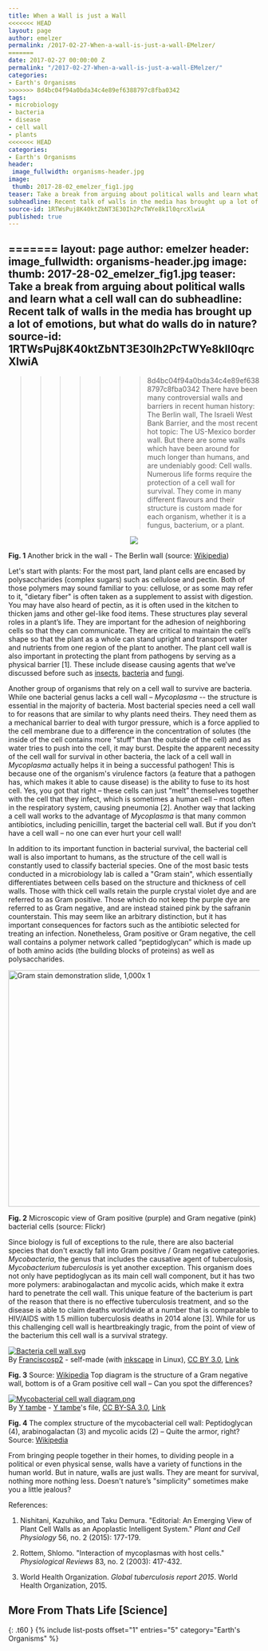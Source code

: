 ```yaml
---
title: When a Wall is just a Wall
<<<<<<< HEAD
layout: page
author: emelzer
permalink: /2017-02-27-When-a-wall-is-just-a-wall-EMelzer/
=======
date: 2017-02-27 00:00:00 Z
permalink: "/2017-02-27-When-a-wall-is-just-a-wall-EMelzer/"
categories:
- Earth's Organisms
>>>>>>> 8d4bc04f94a0bda34c4e89ef6388797c8fba0342
tags:
- microbiology
- bacteria
- disease
- cell wall
- plants
<<<<<<< HEAD
categories:
- Earth's Organisms
header:
 image_fullwidth: organisms-header.jpg
image:
 thumb: 2017-28-02_emelzer_fig1.jpg
teaser: Take a break from arguing about political walls and learn what a cell wall can do
subheadline: Recent talk of walls in the media has brought up a lot of emotions, but what do walls do in nature?
source-id: 1RTWsPuj8K40ktZbNT3E30Ih2PcTWYe8kIl0qrcXlwiA
published: true
---
```

=======
layout: page
author: emelzer
header:
  image_fullwidth: organisms-header.jpg
image:
  thumb: 2017-28-02_emelzer_fig1.jpg
teaser: Take a break from arguing about political walls and learn what a cell wall
  can do
subheadline: Recent talk of walls in the media has brought up a lot of emotions, but
  what do walls do in nature?
source-id: 1RTWsPuj8K40ktZbNT3E30Ih2PcTWYe8kIl0qrcXlwiA
---

>>>>>>> 8d4bc04f94a0bda34c4e89ef6388797c8fba0342
There have been many controversial walls and barriers in recent human history: The Berlin wall, The Israeli West Bank Barrier, and the most recent hot topic: The US-Mexico border wall. But there are some walls which have been around for much longer than humans, and are undeniably good: Cell walls. Numerous life forms require the protection of a cell wall for survival.  They come in many different flavours and their structure is custom made for each organism, whether it is a fungus, bacterium, or a plant. 

<div style="text-align:center"><img src ="https://upload.wikimedia.org/wikipedia/commons/5/5d/Berlinermauer.jpg"/></div>

**Fig. 1** Another brick in the wall - The Berlin wall (source: [Wikipedia](https://upload.wikimedia.org/wikipedia/commons/5/5d/Berlinermauer.jpg)) 

Let's start with plants: For the most part, land plant cells are encased by polysaccharides (complex sugars) such as cellulose and pectin. Both of those polymers may sound familiar to you: cellulose, or as some may refer to it, "dietary fiber" is often taken as a supplement to assist with digestion. You may have also heard of pectin, as it is often used in the kitchen to thicken jams and other gel-like food items. These structures play several roles in a plant’s life. They are important for the adhesion of neighboring cells so that they can communicate. They are critical to maintain the cell’s shape so that the plant as a whole can stand upright and transport water and nutrients from one region of the plant to another. The plant cell wall is also important in protecting the plant from pathogens by serving as a physical barrier [1]. These include disease causing agents that we’ve discussed before such as [insects](http://thatslifesci.com.s3-website-us-east-1.amazonaws.com/2016-09-08-how-are-forest-insect-outbreaks-like-wildfires-HBroadley/), [bacteria](http://thatslifesci.com.s3-website-us-east-1.amazonaws.com/2016-07-18-Why-did-orange-prices-increase--EAllanPerkins/) and [fungi](http://thatslifesci.com.s3-website-us-east-1.amazonaws.com/2016-05-02-what-is-phytopathology-eallanperkins/). 

Another group of organisms that rely on a cell wall to survive are bacteria. While one bacterial genus lacks a cell wall – *Mycoplasma* --  the structure is essential in the majority of bacteria. Most bacterial species need a cell wall to for reasons that are similar to why plants need theirs. They need them as a mechanical barrier to deal with turgor pressure, which is a force applied to the cell membrane due to a difference in the concentration of solutes (the inside of the cell contains more "stuff" than the outside of the cell) and as water tries to push into the cell, it may burst. Despite the apparent necessity of the cell wall for survival in other bacteria, the lack of a cell wall in *Mycoplasma* actually helps it in being a successful pathogen! This is because one of the organism's virulence factors (a feature that a pathogen has, which makes it able to cause disease) is the ability to fuse to its host cell. Yes, you got that right – these cells can just “melt” themselves together with the cell that they infect, which is sometimes a human cell – most often in the respiratory system, causing pneumonia [2]. Another way that lacking a cell wall works to the advantage of *Mycoplasma* is that many common antibiotics, including penicillin, target the bacterial cell wall. But if you don’t have a cell wall – no one can ever hurt your cell wall!

In addition to its important function in bacterial survival, the bacterial cell wall is also important to humans, as the structure of the cell wall is constantly used to classify bacterial species. One of the most basic tests conducted in a microbiology lab is called a "Gram stain", which essentially differentiates between cells based on the structure and thickness of cell walls. Those with thick cell walls retain the purple crystal violet dye and are referred to as Gram positive. Those which do not keep the purple dye are referred to as Gram negative, and are instead stained pink by the safranin counterstain. This may seem like an arbitrary distinction, but it has important consequences for factors such as the antibiotic selected for treating an infection. Nonetheless, Gram positive or Gram negative, the cell wall contains a polymer network called “peptidoglycan” which is made up of both amino acids (the building blocks of proteins) as well as polysaccharides. 

<a data-flickr-embed="true"  href="https://www.flickr.com/photos/occbio/6946316696/" title="Gram stain demonstration slide, 1,000x 1"><img src="https://c1.staticflickr.com/8/7263/6946316696_fcc97b0266_z.jpg" width="640" height="473" alt="Gram stain demonstration slide, 1,000x 1"></a><script async src="//embedr.flickr.com/assets/client-code.js" charset="utf-8"></script>

**Fig. 2** Microscopic view of Gram positive (purple) and Gram negative (pink) bacterial cells (source: Flickr)


Since biology is full of exceptions to the rule, there are also bacterial species that don't exactly fall into Gram positive / Gram negative categories. *Mycobacteria*, the genus that includes the causative agent of tuberculosis, *Mycobacterium tuberculosis* is yet another exception. This organism does not only have peptidoglycan as its main cell wall component, but it has two more polymers: arabinogalactan and mycolic acids, which make it extra hard to penetrate the cell wall. This unique feature of the bacterium is part of the reason that there is no effective tuberculosis treatment, and so the disease is able to claim deaths worldwide at a number that is comparable to HIV/AIDS with 1.5 million tuberculosis deaths in 2014 alone [3]. While for us this challenging cell wall is heartbreakingly tragic, from the point of view of the bacterium this cell wall is a survival strategy. 

<p><a href="https://commons.wikimedia.org/wiki/File:Bacteria_cell_wall.svg#/media/File:Bacteria_cell_wall.svg"><img src="https://upload.wikimedia.org/wikipedia/commons/thumb/5/56/Bacteria_cell_wall.svg/1200px-Bacteria_cell_wall.svg.png" alt="Bacteria cell wall.svg"></a><br>By <a href="//commons.wikimedia.org/wiki/User:Franciscosp2" title="User:Franciscosp2">Franciscosp2</a> - self-made (with <a rel="nofollow" class="external text" href="http://www.inkscape.org">inkscape</a> in Linux), <a href="http://creativecommons.org/licenses/by/3.0" title="Creative Commons Attribution 3.0">CC BY 3.0</a>, <a href="https://commons.wikimedia.org/w/index.php?curid=3986231">Link</a></p>

**Fig. 3** Source: [Wikipedia](https://commons.wikimedia.org/wiki/File:Bacteria_cell_wall.svg)
Top diagram is the structure of a Gram negative wall, bottom is of a Gram positive cell wall – Can you spot the differences? 

<p><a href="https://commons.wikimedia.org/wiki/File:Mycobacterial_cell_wall_diagram.png#/media/File:Mycobacterial_cell_wall_diagram.png"><img src="https://upload.wikimedia.org/wikipedia/commons/a/a2/Mycobacterial_cell_wall_diagram.png" alt="Mycobacterial cell wall diagram.png"></a><br>By <a href="//commons.wikimedia.org/wiki/User:Y_tambe" title="User:Y tambe">Y tambe</a> - <a href="//commons.wikimedia.org/wiki/User:Y_tambe" title="User:Y tambe">Y tambe</a>'s file, <a href="http://creativecommons.org/licenses/by-sa/3.0/" title="Creative Commons Attribution-Share Alike 3.0">CC BY-SA 3.0</a>, <a href="https://commons.wikimedia.org/w/index.php?curid=638544">Link</a></p>

**Fig. 4** The complex structure of the mycobacterial cell wall: Peptidoglycan (4), arabinogalactan (3) and mycolic acids (2) – Quite the armor, right? Source: [Wikipedia](https://commons.wikimedia.org/wiki/File:Mycobacterial_cell_wall_diagram.png)

From bringing people together in their homes, to dividing people in a political or even physical sense, walls have a variety of functions in the human world. But in nature, walls are just walls. They are meant for survival, nothing more nothing less. Doesn't nature’s "simplicity" sometimes make you a little jealous? 

References: 

1. Nishitani, Kazuhiko, and Taku Demura. "Editorial: An Emerging View of Plant Cell Walls as an Apoplastic Intelligent System." *Plant and Cell Physiology* 56, no. 2 (2015): 177-179.

2. Rottem, Shlomo. "Interaction of mycoplasmas with host cells." *Physiological Reviews* 83, no. 2 (2003): 417-432.

3. World Health Organization. *Global tuberculosis report 2015*. World Health Organization, 2015.

## More From Thats Life [Science]
{: .t60 }
{% include list-posts offset="1" entries="5" category="Earth's Organisms" %}

